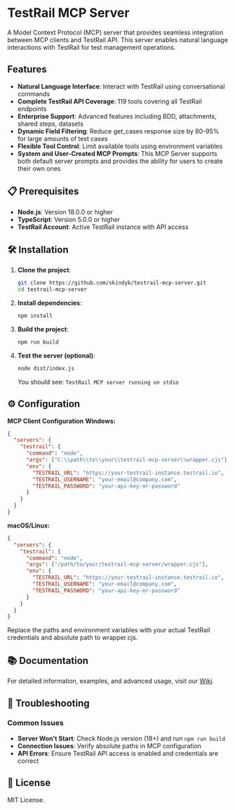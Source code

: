 # TestRail MCP Server

A Model Context Protocol (MCP) server that provides seamless integration between MCP clients and TestRail API. This server enables natural language interactions with TestRail for test management operations.

## Features

- **Natural Language Interface**: Interact with TestRail using conversational commands
- **Complete TestRail API Coverage**: 119 tools covering all TestRail endpoints
- **Enterprise Support**: Advanced features including BDD, attachments, shared steps, datasets
- **Dynamic Field Filtering**: Reduce get_cases response size by 80-95% for large amounts of test cases
- **Flexible Tool Control**: Limit available tools using environment variables
- **System and User-Created MCP Prompts**: This MCP Server supports both default server prompts and provides the ability for users to create their own ones

## 📋 Prerequisites

- **Node.js**: Version 18.0.0 or higher
- **TypeScript**: Version 5.0.0 or higher
- **TestRail Account**: Active TestRail instance with API access

## 🛠️ Installation

1.  **Clone the project**:
    ```bash
    git clone https://github.com/skindyk/testrail-mcp-server.git
    cd testrail-mcp-server
    ```
    
2.  **Install dependencies**:
    ```bash
    npm install
    ```

3.  **Build the project**:
    ```bash
    npm run build
    ```

4.  **Test the server (optional)**:
    ```bash
    node dist/index.js
    ```
    You should see: `TestRail MCP server running on stdio`

## ⚙️ Configuration

**MCP Client Configuration**
**Windows:**
```json
{
  "servers": {
    "testrail": {
      "command": "node",
      "args": ["C:\\path\\to\\your\\testrail-mcp-server\\wrapper.cjs"],
      "env": {
        "TESTRAIL_URL": "https://your-testrail-instance.testrail.io",
        "TESTRAIL_USERNAME": "your-email@company.com",
        "TESTRAIL_PASSWORD": "your-api-key-or-password"
      }
    }
  }
}
```

**macOS/Linux:**
```json
{
  "servers": {
    "testrail": {
      "command": "node",
      "args": ["/path/to/your/testrail-mcp-server/wrapper.cjs"],
      "env": {
        "TESTRAIL_URL": "https://your-testrail-instance.testrail.io",
        "TESTRAIL_USERNAME": "your-email@company.com",
        "TESTRAIL_PASSWORD": "your-api-key-or-password"
      }
    }
  }
}
```

Replace the paths and environment variables with your actual TestRail credentials and absolute path to wrapper.cjs.

## 📚 Documentation

For detailed information, examples, and advanced usage, visit our [Wiki](https://github.com/skindyk/testrail-mcp-server/wiki).

## 🚨 Troubleshooting

### Common Issues
- **Server Won't Start**: Check Node.js version (18+) and run `npm run build`
- **Connection Issues**: Verify absolute paths in MCP configuration
- **API Errors**: Ensure TestRail API access is enabled and credentials are correct

## 📄 License

MIT License.
